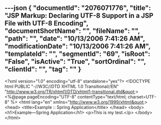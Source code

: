 ---json
{
  "documentId": "2076071776",
  "title": "JSP Markup: Declaring UTF-8 Support in a JSP File with UTF-8 Encoding",
  "documentShortName": "",
  "fileName": "",
  "path": "",
  "date": "10/13/2006 7:41:26 AM",
  "modificationDate": "10/13/2006 7:41:26 AM",
  "templateId": "",
  "segmentId": "69",
  "isRoot": "False",
  "isActive": "True",
  "sortOrdinal": "",
  "clientId": "",
  "tag": ""
}
---

&lt;?xml version=&quot;1.0&quot; encoding=&quot;utf-8&quot; standalone=&quot;yes&quot;?&gt;
&lt;!DOCTYPE html PUBLIC &quot;-//W3C//DTD XHTML 1.0 Transitional//EN&quot; &quot;http://www.w3.org/TR/xhtml1/DTD/xhtml1-transitional.dtd&quot;&gt;
&lt;%@page pageEncoding=&quot;UTF-8&quot; contentType=&quot;text/html; charset=UTF-8&quot; %&gt;
&lt;html lang=&quot;en&quot; xmlns=&quot;http://www.w3.org/1999/xhtml&quot;&gt;
&lt;head&gt;
    &lt;title&gt;Example :: Spring Application&lt;/title&gt;
&lt;/head&gt;
&lt;body&gt;
    &lt;h1&gt;Example—Spring Application&lt;/h1&gt;
    &lt;p&gt;This is my test.&lt;/p&gt;
&lt;/body&gt;
&lt;/html&gt;
